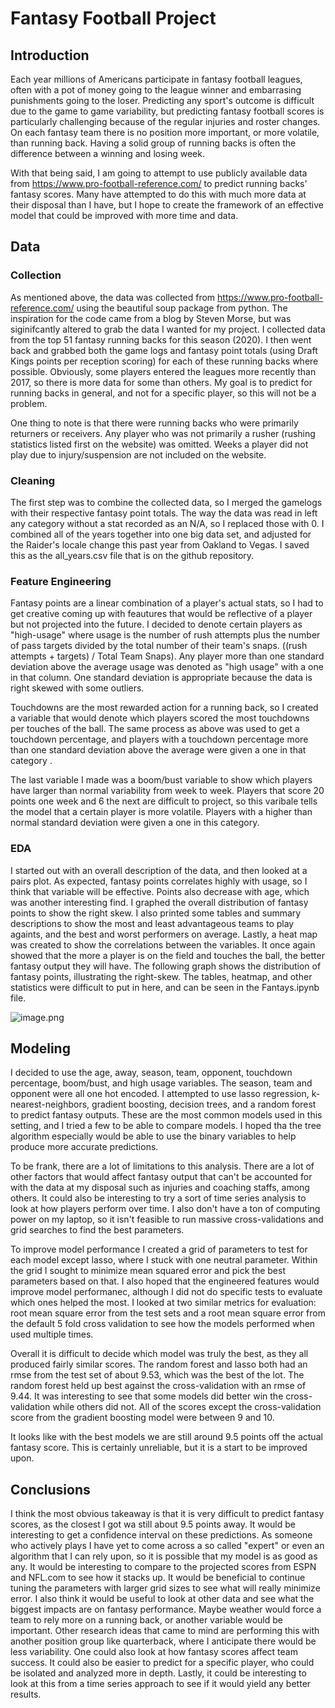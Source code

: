 # Fantasy Football Project

## Introduction

Each year millions of Americans participate in fantasy football leagues, often with a pot of money going to the league winner and embarrasing punishments going to the loser. Predicting any sport's outcome is difficult due to the game to game variability, but predicting fantasy football scores is particularly challenging because of the regular injuries and roster changes. On each  fantasy team there is no position more important, or more volatile, than running back. Having a solid group of running backs is often the difference between a winning and losing week.

With that being said, I am going to attempt to use publicly available data from https://www.pro-football-reference.com/ to predict running backs' fantasy scores. Many have attempted to do this with much more data at their disposal than I have, but I hope to create the framework of an effective model that could be improved with more time and data. 

## Data

### Collection

As mentioned above, the data was collected from https://www.pro-football-reference.com/ using the beautiful soup package from python. The inspiration for the code came from a blog by Steven Morse, but was siginifcantly altered to grab the data I wanted for my project. I collected data from the top 51 fantasy running backs for this season (2020). I then went back and grabbed both the game logs and fantasy point totals (using Draft Kings points per reception scoring) for each of these running backs where possible. Obviously, some players entered the leagues more recently than 2017, so there is more data for some than others. My goal is to predict for running backs in general, and not for a specific player, so this will not be a problem.

One thing to note is that there were running backs who were primarily returners or receivers. Any player who was not primarily a rusher (rushing statistics listed first on the website) was omitted. Weeks a player did not play due to injury/suspension are not included on the website.  

### Cleaning

The first step was to combine the collected data, so I merged the gamelogs with their respective fantasy point totals. The way the data was read in left any category without a stat recorded as an N/A, so I replaced those with 0. I combined all of the years together into one big data set, and adjusted for the Raider's locale change this past year from Oakland to Vegas. I saved this as the all_years.csv file that is on the github repository.

### Feature Engineering

Fantasy points are a linear combination of a player's actual stats, so I had to get creative coming up with feautures that would be reflective of a player but not projected into the future. I decided to denote certain players as "high-usage" where usage is the number of rush attempts plus the number of pass targets divided by the total number of their team's snaps. ((rush attempts + targets) / Total Team Snaps). Any player more than one standard deviation above the average usage was denoted as "high usage" with a one in that column. One standard deviation is appropriate because the data is right skewed with some outliers.

Touchdowns are the most rewarded action for a running back, so I created a variable that would denote which players scored the most touchdowns per touches of the ball. The same process as above was used to get a touchdown percentage, and players with a touchdown percentage more than one standard deviation above the average were given a one in that category .

The last variable I made was a boom/bust variable to show which players have larger than normal variability from week to week. Players that score 20 points one week and 6 the next are difficult to project, so this varibale tells the model that a certain player is more volatile. Players with a higher than normal standard deviation were given a one in this category.

### EDA

I started out with an overall description of the data, and then looked at a pairs plot. As expected, fantasy points correlates highly with usage, so I think that variable will be effective. Points also decrease with age, which was another interesting find. I graphed the overall distribution of fantasy points to show the right skew. I also printed some tables and summary descriptions to show the most and least advantageous teams to play againts, and the best and worst performers on average. Lastly, a heat map was created to show the correlations between the variables. It once again showed that the more a player is on the field and touches the ball, the better fantasy output they will have. The following graph shows the distribution of fantasy points, illustrating the right-skew. The tables, heatmap, and other statistics were difficult to put in here, and can be seen in the Fantays.ipynb file.

![image.png](attachment:image.png)



## Modeling

I decided to use the age, away, season, team, opponent, touchdown percentage, boom/bust, and high usage variables. The season, team and opponent were all one hot encoded. I attempted to use lasso regression, k-nearest-neighbors, gradient boosting, decision trees, and a random forest to predict fantasy outputs. These are the most common models used in this setting, and I tried a few to be able to compare models. I hoped tha the tree algorithm especially would be able to use the binary variables to help produce more accurate predictions.

To be frank, there are a lot of limitations to this analysis. There are a lot of other factors that would affect fantasy output that can't be accounted for with the data at my disposal such as injuries and coaching staffs, among others. It could also be interesting to try a sort of time series analysis to look at how players perform over time. I also don't have a ton of computing power on my laptop, so it isn't feasible to run massive cross-validations and grid searches to find the best parameters. 

To improve model performance I created a grid of parameters to test for each model except lasso, where I stuck with one neutral parameter. Within the grid I sought to minimize mean squared error and pick the best parameters based on that. I also hoped that the engineered features would improve model performanec, although I did not do specific tests to evaluate which ones helped the most. I looked at two similar metrics for evaluation: root mean square error from the test sets and a root mean square error from the default 5 fold cross validation to see how the models performed when used multiple times.

Overall it is difficult to decide which model was truly the best, as they all produced fairly similar scores. The random forest and lasso both had an rmse from the test set of about 9.53, which was the best of the lot. The random forest held up best against the cross-validation with an rmse of 9.44. It was interesting to see that some models did better win the cross-validation while others did not. All of the scores except the cross-validation score from the gradient boosting model were between 9 and 10.

It looks like with the best models we are still around 9.5 points off the actual fantasy score. This is certainly unreliable, but it is a start to be improved upon. 

## Conclusions

I think the most obvious takeaway is that it is very difficult to predict fantasy scores, as the closest I got wa still about 9.5 points away. It would be interesting to get a confidence interval on these predictions. As someone who actively plays I have yet to come across a so called "expert" or even an algorithm that I can rely upon, so it is possible that my model is as good as any. It would be interesting to compare to the projected scores from ESPN and NFL.com to see how it stacks up. It would be beneficial to continue tuning the parameters with larger grid sizes to see what will really minimize error. I also think it would be useful to look at other data and see what the biggest impacts are on fantasy performance. Maybe weather would force a team to rely more on a running back, or another variable would be important. Other research ideas that came to mind are performing this with another position group like quarterback, where I anticipate there would be less variability. One could also look at how fantasy scores affect team success. It could also be easier to predict for a specific player, who could be isolated and analyzed more in depth. Lastly, it could be interesting to look at this from a time series approach to see if it would yield any better results. 



